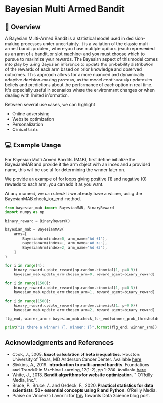 # Bayesian Multi Armed Bandit


## 🚀 Overview

A Bayesian Multi-Armed Bandit is a statistical model used in decision-making processes under uncertainty. It is a variation of the classic multi-armed bandit problem, where you have multiple options (each represented as an arm of a bandit, or slot machine) and you must choose which to pursue to maximize your rewards. The Bayesian aspect of this model comes into play by using Bayesian inference to update the probability distribution of the rewards of each arm based on prior knowledge and observed outcomes. This approach allows for a more nuanced and dynamically adaptive decision-making process, as the model continuously updates its beliefs and predictions about the performance of each option in real time. It's especially useful in scenarios where the environment changes or when dealing with limited information.

Between several use cases, we can highlight
- Online adversising
- Website optimization
- Personalization
- Clinical trials

## 💻 Example Usage
For Bayesian Multi Armed Bandits (MAB), first define initialize the BayesianMAB and provide it the arm object with an index and a provided name, this will be useful for determining the winner later on.

We provide an example of for loops giving positive (1) and negative (0) rewards to each arm, you can add it as you want.

At any moment, we can check it we already have a winner, using the BayesianMAB.check_for_end method.

```python
from bayesian_mab import BayesianMAB, BinaryReward
import numpy as np

binary_reward = BinaryReward()

bayesian_mab = BayesianMAB(
    arms=[
        BayesianArm(index=0, arm_name="Ad #1"),
        BayesianArm(index=1, arm_name="Ad #2"),
        BayesianArm(index=2, arm_name="Ad #3"),
    ]
)

for i in range(4):
    binary_reward.update_reward(np.random.binomial(1, p=0.9))
    bayesian_mab.update_arm(chosen_arm=0, reward_agent=binary_reward)

for i in range(1500):
    binary_reward.update_reward(np.random.binomial(1, p=0.3))
    bayesian_mab.update_arm(chosen_arm=1, reward_agent=binary_reward)

for i in range(1500):
    binary_reward.update_reward(np.random.binomial(1, p=0.9))
    bayesian_mab.update_arm(chosen_arm=2, reward_agent=binary_reward)

flg_end, winner_arm = bayesian_mab.check_for_end(winner_prob_threshold=0.80)

print("Is there a winner? {}. Winner: {}".format(flg_end, winner_arm))
```

## Acknowledgments and References


- Cook, J., 2005. **Exact calculation of beta inequalities**. Houston: University of Texas, MD Anderson Cancer Center. Available [here](https://www.johndcook.com/UTMDABTR-005-05.pdf)
- Slivkins, A., 2019. **Introduction to multi-armed bandits**. Foundations and Trends® in Machine Learning, 12(1-2), pp.1-286. Available [here](https://www.nowpublishers.com/article/Details/MAL-068)
- White, J., 2013. **Bandit algorithms for website optimization.** " O'Reilly Media, Inc.".
- Bruce, P., Bruce, A. and Gedeck, P., 2020. **Practical statistics for data scientists: 50+ essential concepts using R and Python**. O'Reilly Media.
- Praise on Vincenzo Lavorini for [this](https://towardsdatascience.com/bayesian-a-b-testing-with-python-the-easy-guide-d638f89e0b8a) Towards Data Science blog post.

